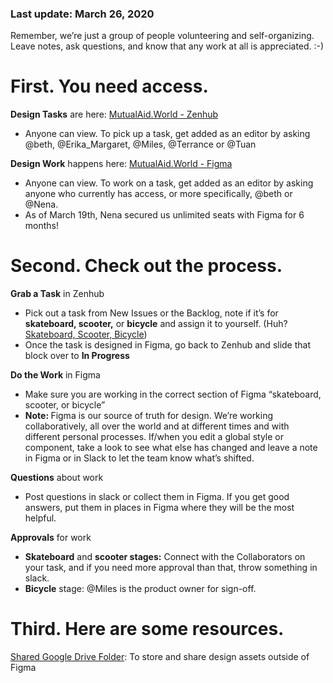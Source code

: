 ### Last update: March 26, 2020
Remember, we’re just a group of people volunteering and self-organizing. Leave notes, ask questions, and know that any work at all is appreciated. :-)

# First. You need access.
<b>Design Tasks</b> are here: [MutualAid.World - Zenhub](https://app.zenhub.com/workspaces/design-5ebdb8fd2546980a59dc9577/board?repos=248103592)
* Anyone can view. To pick up a task, get added as an editor by asking @beth, @Erika_Margaret, @Miles, @Terrance or @Tuan

<b>Design Work</b> happens here: [MutualAid.World - Figma](https://www.figma.com/file/v5HdxDsvO2NzMuZU6CArzF/MutualAid.world-Designs-in-progress?node-id=1%3A2)
* Anyone can view. To work on a task, get added as an editor by asking anyone who currently has access, or more specifically, @beth or @Nena.
* As of March 19th, Nena secured us unlimited seats with Figma for 6 months!

# Second. Check out the process.
<b>Grab a Task</b> in Zenhub
* Pick out a task from New Issues or the Backlog, note if it’s for <b>skateboard, scooter,</b> or <b>bicycle</b> and assign it to yourself. (Huh? [Skateboard, Scooter, Bicycle](https://blog.crisp.se/wp-content/uploads/2016/01/Making-sense-of-MVP-.jpg))
* Once the task is designed in Figma, go back to Zenhub and slide that block over to <b>In Progress</b>

<b>Do the Work</b> in Figma
* Make sure you are working in the correct section of Figma “skateboard, scooter, or bicycle”
* <b>Note: </b> Figma is our source of truth for design. We’re working collaboratively, all over the world and at different times and with different personal processes. If/when you edit a global style or component, take a look to see what else has changed and leave a note in Figma or in Slack to let the team know what’s shifted. 

<b>Questions</b> about work
* Post questions in slack or collect them in Figma. If you get good answers, put them in places in Figma where they will be the most helpful.

<b>Approvals</b> for work
* <b>Skateboard</b> and <b>scooter stages:</b> Connect with the Collaborators on your task, and if you need more approval than that, throw something in slack.
* <b>Bicycle</b> stage: @Miles is the product owner for sign-off.

# Third. Here are some resources.
[Shared Google Drive Folder](https://drive.google.com/drive/folders/1lGvwnPhB8_GT1y-4UqhetTwnW4O5U5OL): To store and share design assets outside of Figma






